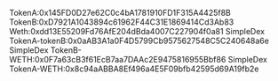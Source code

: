 TokenA:0x145FD0D27e62C0c4bA1781910FD1F315A4425f8B
TokenB:0xD7921A1043894c61962F44C31E1869414Cd3Ab83
Weth:0xdd13E55209Fd76AfE204dBda4007C227904f0a81
SimpleDex TokenA-tokenB:0x0aAB3A1a0F4D5799Cb9575627548C5C240648a6e
SimpleDex TokenB-WETH:0x0F7a63cB3f61EcB7aa7DAAc2E9475816955Bbf86
SimpleDex TokenA-WETH:0x8c94aABBA8Ef496a4E5F09bfb42595d69A19fb2e